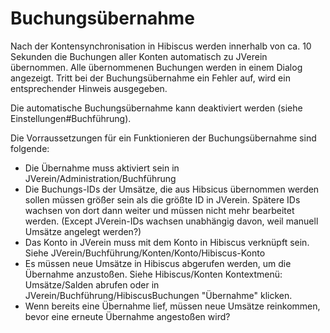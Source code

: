 # Buchungsübernahme

Nach der Kontensynchronisation in Hibiscus werden innerhalb von ca. 10 Sekunden die Buchungen aller Konten automatisch zu JVerein übernommen. Alle übernommenen Buchungen werden in einem Dialog angezeigt. Tritt bei der Buchungsübernahme ein Fehler auf, wird ein entsprechender Hinweis ausgegeben.

Die automatische Buchungsübernahme kann deaktiviert werden \(siehe Einstellungen\#Buchführung\).

Die Vorraussetzungen für ein Funktionieren der Buchungsübernahme sind folgende: 
* Die Übernahme muss aktiviert sein in JVerein/Administration/Buchführung
* Die Buchungs-IDs der Umsätze, die aus Hibsicus übernommen werden sollen müssen größer sein als die größte ID in JVerein. Spätere IDs wachsen von dort dann weiter und müssen nicht mehr bearbeitet werden. (Except JVerein-IDs wachsen unabhängig davon, weil manuell Umsätze angelegt werden?)
* Das Konto in JVerein muss mit dem Konto in Hibiscus verknüpft sein. Siehe JVerein/Buchführung/Konten/Konto/Hibiscus-Konto
* Es müssen neue Umsätze in Hibiscus abgerufen werden, um die Übernahme anzustoßen. Siehe Hibiscus/Konten Kontextmenü: Umsätze/Salden abrufen oder in JVerein/Buchführung/HibiscusBuchungen "Übernahme" klicken.
* Wenn bereits eine Übernahme lief, müssen neue Umsätze reinkommen, bevor eine erneute Übernahme angestoßen wird?
